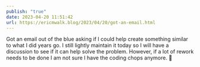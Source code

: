 ```yaml
---
publish: "true"
date: 2023-04-20 11:51:42
url: https://ericmwalk.blog/2023/04/20/got-an-email.html
---
```


Got an email out of the blue asking if I could help create something similar to what I did years go. I still lightly maintain it today so I will have a discussion to see if it can help solve the problem. However, if a lot of rework needs to be done I am not sure I have the coding chops anymore. 🤔